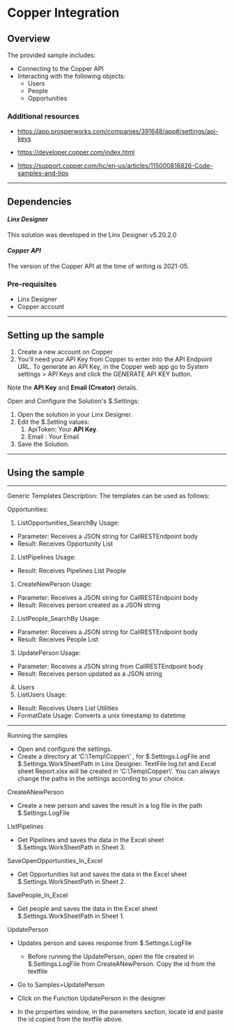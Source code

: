 ﻿# Copper Integration

## Overview

The provided sample includes:

- Connecting to the Copper API
- Interacting with the following objects:
  - Users
  - People
  - Opportunities

### Additional resources

- <https://app.prosperworks.com/companies/391648/app#/settings/api-keys>

- <https://developer.copper.com/index.html>

- <https://support.copper.com/hc/en-us/articles/115000816826-Code-samples-and-tips>

---

## Dependencies
#### *Linx Designer*
This solution was developed in the Linx Designer v5.20.2.0
#### *Copper API*
The version of the Copper API at the time of writing is 2021-05.

### Pre-requisites

- Linx Designer
- Copper account

---

## Setting up the sample

1. Create a new account on Copper
1. You'll need your API Key from Copper to enter into the API Endpoint URL. To generate an API Key, in the Copper web app go to System settings > API Keys and click the GENERATE API KEY button.

Note the **API Key** and **Email (Creator)** details.

Open and Configure the Solution's $.Settings:

1. Open the solution in your Linx Designer.
1. Edit the $.Setting values:
   1. ApiToken: Your **API Key**.
   1. Email : Your Email
1. Save the Solution.
---

## Using the sample

---

Generic Templates
Description: The templates can be used as follows:

Opportunities:
1. ListOpportunities_SearchBy
Usage:
  - Parameter: Receives a JSON string for CallRESTEndpoint body 
  - Result: Receives Opportunity List 

2. ListPipelines
Usage:
  - Result: Receives Pipelines List 
People
1. CreateNewPerson
Usage:
  - Parameter: Receives a JSON string for CallRESTEndpoint body 
  - Result: Receives person created as a JSON string

2. ListPeople_SearchBy
Usage:
  - Parameter: Receives a JSON string for CallRESTEndpoint body
  - Result: Receives People List 

3. UpdatePerson
Usage:
  - Parameter: Receives a JSON string from CallRESTEndpoint body
  - Result: Receives person updated as a JSON string 

4. Users
1. ListUsers
Usage:
  - Result: Receives Users List 
Utilities
  - FormatDate
Usage:
Converts a unix timestamp to datetime

---
Running the samples
- Open and configure the settings. 
- Create a directory at ‘C:\Temp\Copper\’ , for $.Settings.LogFile and $.Settings.WorkSheetPath in Linx Designer. TextFile log.txt and Excel sheet Report.xlsx will be created in ‘C:\Temp\Copper\’.  You can always change the paths in the settings according to your choice.
 
CreateANewPerson
  - Create a new person and saves the result in a log file in the path $.Settings.LogFile

ListPipelines
  - Get Pipelines and saves the data in the Excel sheet $.Settings.WorkSheetPath in Sheet 3.

SaveOpenOpportunities_In_Excel
  - Get Opportunities list and saves the data in the Excel sheet $.Settings.WorkSheetPath in Sheet 2.

SavePeople_In_Excel
  - Get people and saves the data in the Excel sheet $.Settings.WorkSheetPath in Sheet 1.

UpdatePerson
  - Updates person and saves response from $.Settings.LogFile
       - Before running the UpdatePerson, open the file created in $.Settings.LogFile from CreateANewPerson.  Copy the id from the textfile 

- Go to Samples>UpdatePerson 
- Click on the Function UpdatePerson in the designer
- In the properties window, in the parameters section, locate id and paste the id copied from the textfile above.


